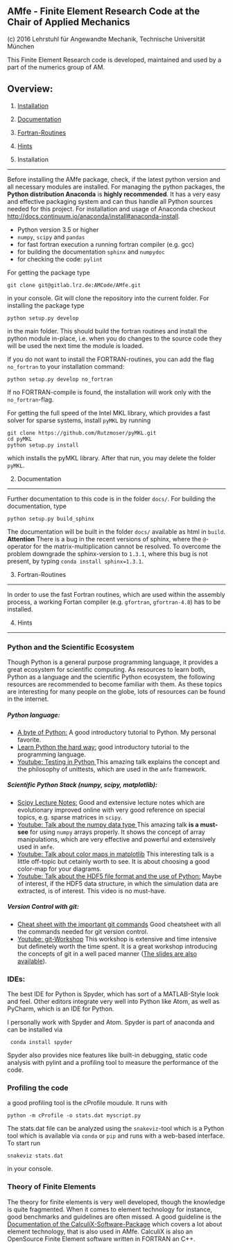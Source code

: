 AMfe - Finite Element Research Code at the Chair of Applied Mechanics
---------------------------------------------------------------------
(c) 2016 Lehrstuhl für Angewandte Mechanik, Technische Universität München


This Finite Element Research code is developed, maintained and used by a part of the numerics group of AM.


Overview:
---------

1.  [Installation](#1-installation)
2.  [Documentation](#2-documentation)
3.  [Fortran-Routines](#3-fortran-routines)
4.  [Hints](#4-hints)


1. Installation
--------------

Before installing the AMfe package, check, if the latest python version and all necessary modules are installed. For managing the python packages, the **Python distribution Anaconda** is **highly recommended**. It has a very easy and effective packaging system and can thus handle all Python sources needed for this project. For installation and usage of Anaconda checkout http://docs.continuum.io/anaconda/install#anaconda-install.

   - Python version 3.5 or higher
   - `numpy`, `scipy` and `pandas`
   - for fast fortran execution a running fortran compiler (e.g. gcc)
   - for building the documentation `sphinx` and `numpydoc`
   - for checking the code: `pylint`

For getting the package type

    git clone git@gitlab.lrz.de:AMCode/AMfe.git

in your console. Git will clone the repository into the current folder.
For installing the package type

    python setup.py develop

in the main folder. This should build the fortran routines and install the python module in-place, i.e. when you do changes to the source code they will be used the next time the module is loaded.

If you do not want to install the FORTRAN-routines, you can add the flag `no_fortran` to your installation command:

    python setup.py develop no_fortran

If no FORTRAN-compile is found, the installation will work only with the `no_fortran`-flag.

For getting the full speed of the Intel MKL library, which provides a fast solver for sparse systems, install `pyMKL` by running

    git clone https://github.com/Rutzmoser/pyMKL.git
    cd pyMKL
    python setup.py install

which installs the pyMKL library. After that run, you may delete the folder `pyMKL`. 

2. Documentation
----------------
Further documentation to this code is in the folder `docs/`. For building the documentation, type

    python setup.py build_sphinx

The documentation will be built in the folder `docs/` available as html in `build`.
**Attention** There is a bug in the recent versions of sphinx, where the `@`-operator for the matrix-multiplication cannot be resolved. To overcome the problem downgrade the sphinx-version to `1.3.1`, where this bug is not present, by typing `conda install sphinx=1.3.1`.

3. Fortran-Routines
-------------------
In order to use the fast Fortran routines, which are used within the assembly process, a working Fortan compiler (e.g. `gfortran`, `gfortran-4.8`) has to be installed.


4. Hints
-----------

### Python and the Scientific Ecosystem
Though Python is a general purpose programming language, it provides a great ecosystem for scientific computing. As resources to learn both, Python as a language and the scientific Python ecosystem, the following resources are recommended to become familiar with them. As these topics are interesting for many people on the globe, lots of resources can be found in the internet.

##### Python language:
- [A byte of Python:](http://python.swaroopch.com/) A good introductory tutorial to Python. My personal favorite.
- [Learn Python the hard way:](http://learnpythonthehardway.org/book/) good introductory tutorial to the programming language.
- [Youtube: Testing in Python ](https://www.youtube.com/watch?v=FxSsnHeWQBY) This amazing talk explains the concept and the philosophy of unittests, which are used in the `amfe` framework.

##### Scientific Python Stack (numpy, scipy, matplotlib):
- [Scipy Lecture Notes:](http://www.scipy-lectures.org/) Good and extensive lecture notes which are evolutionary improved online with very good reference on special topics, e.g. sparse matrices in `scipy`.
- [Youtube: Talk about the numpy data type ](https://www.youtube.com/watch?v=EEUXKG97YRw) This amazing talk **is a must-see** for using `numpy` arrays properly. It shows the concept of array manipulations, which are very effective and powerful and extensively used in `amfe`.
- [Youtube: Talk about color maps in matplotlib](https://youtu.be/xAoljeRJ3lU?list=PLYx7XA2nY5Gcpabmu61kKcToLz0FapmHu) This interesting talk is a little off-topic but cetainly worth to see. It is about choosing a good color-map for your diagrams.
- [Youtube: Talk about the HDF5 file format and the use of Python:](https://youtu.be/nddj5OA8LJo?list=PLYx7XA2nY5Gcpabmu61kKcToLz0FapmHu) Maybe of interest, if the HDF5 data structure, in which the simulation data are extracted, is of interest. This video is no must-have.

##### Version Control with git:
- [Cheat sheet with the important git commands](https://www.git-tower.com/blog/git-cheat-sheet/) Good cheatsheet with all the commands needed for git version control. 
- [Youtube: git-Workshop](https://youtu.be/Qthor07loHM) This workshop is extensive and time intensive but definetely worth the time spent. It is a great workshop introducing the concepts of git in a well paced manner ([The slides are also available](https://speakerdeck.com/singingwolfboy/get-started-with-git)). 

### IDEs:

The best IDE for Python is Spyder, which has sort of a MATLAB-Style look and feel. Other editors integrate very well into Python like Atom, as well as PyCharm, which is an IDE for Python.

I personally work with Spyder and Atom. Spyder is part of anaconda and can be installed via

     conda install spyder

Spyder also provides nice features like built-in debugging, static code analysis with pylint and a profiling tool to measure the performance of the code.

### Profiling the code

a good profiling tool is the cProfile moudule. It runs with

    python -m cProfile -o stats.dat myscript.py

The stats.dat file can be analyzed using the `snakeviz`-tool which is a Python tool which is available via `conda` or `pip` and runs with a web-based interface. To start run

    snakeviz stats.dat

in your console.


### Theory of Finite Elements
The theory for finite elements is very well developed, though the knowledge is quite fragmented. When it comes to element technology for instance, good benchmarks and guidelines are often missed. A good guideline is the [Documentation of the CalculiX-Software-Package](http://web.mit.edu/calculix_v2.7/CalculiX/ccx_2.7/doc/ccx/ccx.html) which covers a lot about element technology, that is also used in AMfe. CalculiX is also an OpenSource Finite Element software written in FORTRAN an C++.
